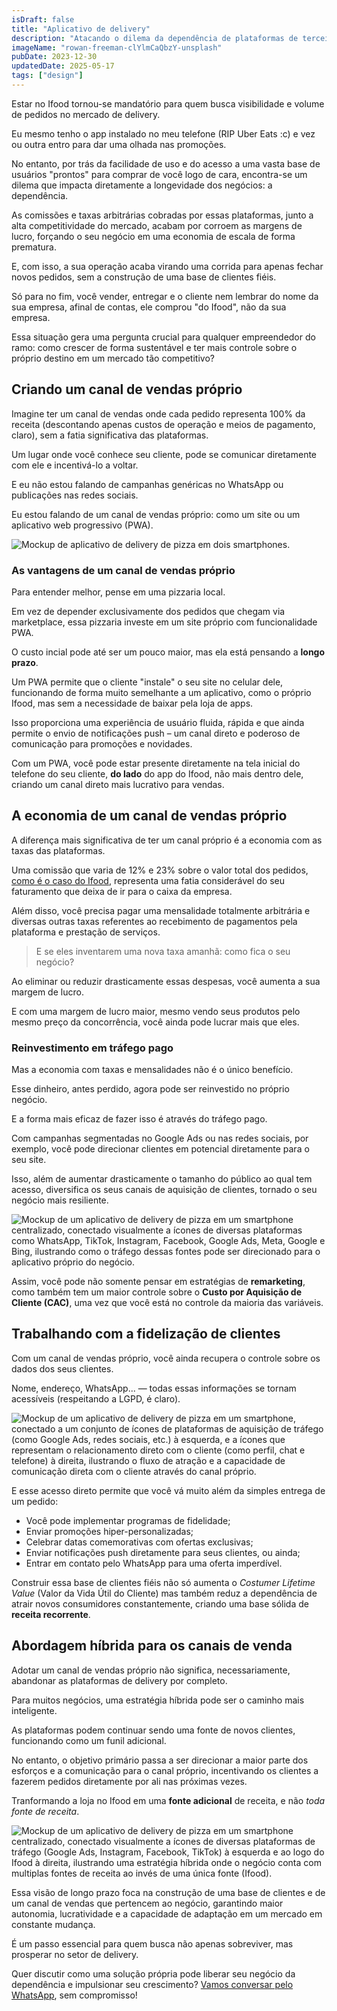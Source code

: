 ```yaml
---
isDraft: false
title: "Aplicativo de delivery"
description: "Atacando o dilema da dependência de plataformas de terceiros e a fidelização de clientes."
imageName: "rowan-freeman-clYlmCaQbzY-unsplash"
pubDate: 2023-12-30
updatedDate: 2025-05-17
tags: ["design"]
---
```


Estar no Ifood tornou-se mandatório para quem busca visibilidade e volume de pedidos no mercado de delivery.

Eu mesmo tenho o app instalado no meu telefone (RIP Uber Eats :c) e vez ou outra entro para dar uma olhada nas promoções.

No entanto, por trás da facilidade de uso e do acesso a uma vasta base de usuários "prontos" para comprar de você logo de cara, encontra-se um dilema que impacta diretamente a longevidade dos negócios: a dependência.

As comissões e taxas arbitrárias cobradas por essas plataformas, junto a alta competitividade do mercado, acabam por corroem as margens de lucro, forçando o seu negócio em uma economia de escala de forma prematura.

E, com isso, a sua operação acaba virando uma corrida para apenas fechar novos pedidos, sem a construção de uma base de clientes fiéis.

Só para no fim, você vender, entregar e o cliente nem lembrar do nome da sua empresa, afinal de contas, ele comprou "do Ifood", não da sua empresa.

Essa situação gera uma pergunta crucial para qualquer empreendedor do ramo: como crescer de forma sustentável e ter mais controle sobre o próprio destino em um mercado tão competitivo?

## Criando um canal de vendas próprio

Imagine ter um canal de vendas onde cada pedido representa 100% da receita (descontando apenas custos de operação e meios de pagamento, claro), sem a fatia significativa das plataformas.

Um lugar onde você conhece seu cliente, pode se comunicar diretamente com ele e incentivá-lo a voltar.

E eu não estou falando de campanhas genéricas no WhatsApp ou publicações nas redes sociais.

Eu estou falando de um canal de vendas próprio: como um site ou um aplicativo web progressivo (PWA).

![Mockup de aplicativo de delivery de pizza em dois smartphones.](../../assets/photos/aplicativo-de-delivery_mockup.png)

### As vantagens de um canal de vendas próprio

Para entender melhor, pense em uma pizzaria local.

Em vez de depender exclusivamente dos pedidos que chegam via marketplace, essa pizzaria investe em um site próprio com funcionalidade PWA.

O custo incial pode até ser um pouco maior, mas ela está pensando a **longo prazo**.

Um PWA permite que o cliente "instale" o seu site no celular dele, funcionando de forma muito semelhante a um aplicativo, como o próprio Ifood, mas sem a necessidade de baixar pela loja de apps.

Isso proporciona uma experiência de usuário fluida, rápida e que ainda permite o envio de notificações push – um canal direto e poderoso de comunicação para promoções e novidades.

Com um PWA, você pode estar presente diretamente na tela inicial do telefone do seu cliente, **do lado** do app do Ifood, não mais dentro dele, criando um canal direto mais lucrativo para vendas.

## A economia de um canal de vendas próprio

A diferença mais significativa de ter um canal próprio é a economia com as taxas das plataformas.

Uma comissão que varia de 12% e 23% sobre o valor total dos pedidos, [como é o caso do Ifood](https://expressodelivery.com.br/calculadora-ifood/), representa uma fatia considerável do seu faturamento que deixa de ir para o caixa da empresa.

Além disso, você precisa pagar uma mensalidade totalmente arbitrária e diversas outras taxas referentes ao recebimento de pagamentos pela plataforma e prestação de serviços.

> E se eles inventarem uma nova taxa amanhã: como fica o seu negócio?

Ao eliminar ou reduzir drasticamente essas despesas, você aumenta a sua margem de lucro.

E com uma margem de lucro maior, mesmo vendo seus produtos pelo mesmo preço da concorrência, você ainda pode lucrar mais que eles.

### Reinvestimento em tráfego pago

Mas a economia com taxas e mensalidades não é o único benefício.

Esse dinheiro, antes perdido, agora pode ser reinvestido no próprio negócio.

E a forma mais eficaz de fazer isso é através do tráfego pago.

Com campanhas segmentadas no Google Ads ou nas redes sociais, por exemplo, você pode direcionar clientes em potencial diretamente para o seu site.

Isso, além de aumentar drasticamente o tamanho do público ao qual tem acesso, diversifica os seus canais de aquisição de clientes, tornado o seu negócio mais resiliente.

![Mockup de um aplicativo de delivery de pizza em um smartphone centralizado, conectado visualmente a ícones de diversas plataformas como WhatsApp, TikTok, Instagram, Facebook, Google Ads, Meta, Google e Bing, ilustrando como o tráfego dessas fontes pode ser direcionado para o aplicativo próprio do negócio.](../../assets/photos/aplicativo-de-delivery_anuncios.png)

Assim, você pode não somente pensar em estratégias de **remarketing**, como também tem um maior controle sobre o **Custo por Aquisição de Cliente (CAC)**, uma vez que você está no controle da maioria das variáveis.

## Trabalhando com a fidelização de clientes

Com um canal de vendas próprio, você ainda recupera o controle sobre os dados dos seus clientes.

Nome, endereço, WhatsApp... — todas essas informações se tornam acessíveis (respeitando a LGPD, é claro).

![Mockup de um aplicativo de delivery de pizza em um smartphone, conectado a um conjunto de ícones de plataformas de aquisição de tráfego (como Google Ads, redes sociais, etc.) à esquerda, e a ícones que representam o relacionamento direto com o cliente (como perfil, chat e telefone) à direita, ilustrando o fluxo de atração e a capacidade de comunicação direta com o cliente através do canal próprio.](../../assets/photos/aplicativo-de-delivery_relacionamento-com-cliente.png)

E esse acesso direto permite que você vá muito além da simples entrega de um pedido:
* Você pode implementar programas de fidelidade;
* Enviar promoções hiper-personalizadas;
* Celebrar datas comemorativas com ofertas exclusivas;
* Enviar notificações push diretamente para seus clientes, ou ainda;
* Entrar em contato pelo WhatsApp para uma oferta imperdível.

Construir essa base de clientes fiéis não só aumenta o _Costumer Lifetime Value_ (Valor da Vida Útil do Cliente) mas também reduz a dependência de atrair novos consumidores constantemente, criando uma base sólida de **receita recorrente**.

## Abordagem híbrida para os canais de venda

Adotar um canal de vendas próprio não significa, necessariamente, abandonar as plataformas de delivery por completo.

Para muitos negócios, uma estratégia híbrida pode ser o caminho mais inteligente.

As plataformas podem continuar sendo uma fonte de novos clientes, funcionando como um funil adicional.

No entanto, o objetivo primário passa a ser direcionar a maior parte dos esforços e a comunicação para o canal próprio, incentivando os clientes a fazerem pedidos diretamente por ali nas próximas vezes.

Tranformando a loja no Ifood em uma **fonte adicional** de receita, e não *toda fonte de receita*.

![Mockup de um aplicativo de delivery de pizza em um smartphone centralizado, conectado visualmente a ícones de diversas plataformas de tráfego (Google Ads, Instagram, Facebook, TikTok) à esquerda e ao logo do Ifood à direita, ilustrando uma estratégia híbrida onde o negócio conta com multiplas fontes de receita ao invés de uma única fonte (Ifood).](../../assets/photos/aplicativo-de-delivery-abordagem_hibrida.png)

Essa visão de longo prazo foca na construção de uma base de clientes e de um canal de vendas que pertencem ao negócio, garantindo maior autonomia, lucratividade e a capacidade de adaptação em um mercado em constante mudança.

É um passo essencial para quem busca não apenas sobreviver, mas prosperar no setor de delivery.

Quer discutir como uma solução própria pode liberar seu negócio da dependência e impulsionar seu crescimento? [Vamos conversar pelo WhatsApp](https://api.whatsapp.com/send/?phone=5541935009236&text=Oi%2C%20gostaria%20de%20entrar%20em%20contato%20para%20apresentar%20meu%20projeto), sem compromisso!